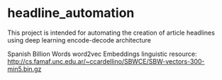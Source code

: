 # headline_automation
This project is intended for automating the creation of article headlines using deep learning encode-decode architecture

Spanish Billion Words word2vec Embeddings linguistic resource: http://cs.famaf.unc.edu.ar/~ccardellino/SBWCE/SBW-vectors-300-min5.bin.gz